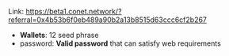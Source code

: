 Link: https://beta1.conet.network/?referral=0x4b53b6f0eb489a90b2a13b8515d63ccc6cf2b267

- **Wallets**: 12 seed phrase
- password: **Valid password** that can satisfy web requirements